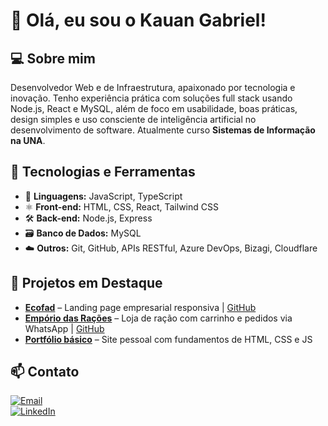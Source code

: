 # 👋 Olá, eu sou o Kauan Gabriel!

## 💻 Sobre mim
Desenvolvedor Web e de Infraestrutura, apaixonado por tecnologia e inovação. Tenho experiência prática com soluções full stack usando Node.js, React e MySQL, além de foco em usabilidade, boas práticas, design simples e uso consciente de inteligência artificial no desenvolvimento de software. Atualmente curso **Sistemas de Informação na UNA**.

## 🚀 Tecnologias e Ferramentas
- 🔹 **Linguagens:** JavaScript, TypeScript  
- ⚛️ **Front-end:** HTML, CSS, React, Tailwind CSS  
- 🛠 **Back-end:** Node.js, Express  
- 🗃️ **Banco de Dados:** MySQL  
- ☁️ **Outros:** Git, GitHub, APIs RESTful, Azure DevOps, Bizagi, Cloudflare  

## 📁 Projetos em Destaque
- **[Ecofad](https://ecofad.com.br/)** – Landing page empresarial responsiva | [GitHub](https://github.com/KauanBotz/ecofad)  
- **[Empório das Rações](https://emporiodasracoes.vercel.app/)** – Loja de ração com carrinho e pedidos via WhatsApp | [GitHub](https://github.com/KauanBotz/EmporioWeb)  
- **[Portfólio básico](https://github.com/KauanBotz/portfolio)** – Site pessoal com fundamentos de HTML, CSS e JS

## 📫 Contato
[![Email](https://img.shields.io/badge/Email-D14836?style=for-the-badge&logo=gmail&logoColor=white)](mailto:kauanclient@gmail.com)  
[![LinkedIn](https://img.shields.io/badge/LinkedIn-0077B5?style=for-the-badge&logo=linkedin&logoColor=white)](https://linkedin.com/in/kauanvaaz)
